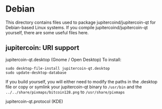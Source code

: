 
Debian
====================
This directory contains files used to package jupitercoind/jupitercoin-qt
for Debian-based Linux systems. If you compile jupitercoind/jupitercoin-qt yourself, there are some useful files here.

## jupitercoin: URI support ##


jupitercoin-qt.desktop  (Gnome / Open Desktop)
To install:

	sudo desktop-file-install jupitercoin-qt.desktop
	sudo update-desktop-database

If you build yourself, you will either need to modify the paths in
the .desktop file or copy or symlink your jupitercoin-qt binary to `/usr/bin`
and the `../../share/pixmaps/bitcoin128.png` to `/usr/share/pixmaps`

jupitercoin-qt.protocol (KDE)

